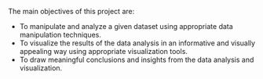 The main objectives of this project are:

- To manipulate and analyze a given dataset using appropriate data manipulation techniques.
- To visualize the results of the data analysis in an informative and visually appealing way using appropriate visualization tools.
- To draw meaningful conclusions and insights from the data analysis and visualization.
